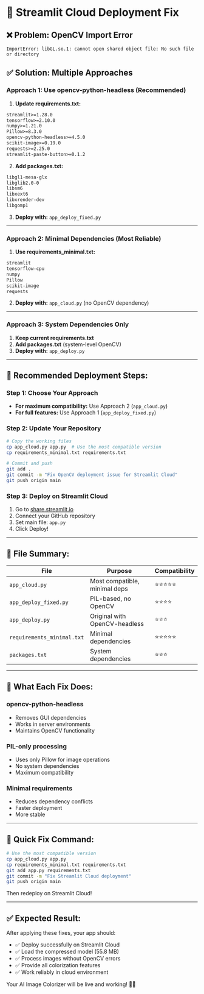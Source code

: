 # 🚀 Streamlit Cloud Deployment Fix

## ❌ Problem: OpenCV Import Error
```
ImportError: libGL.so.1: cannot open shared object file: No such file or directory
```

## ✅ Solution: Multiple Approaches

### **Approach 1: Use opencv-python-headless (Recommended)**

1. **Update requirements.txt:**
```txt
streamlit>=1.28.0
tensorflow>=2.10.0
numpy>=1.21.0
Pillow>=8.3.0
opencv-python-headless>=4.5.0
scikit-image>=0.19.0
requests>=2.25.0
streamlit-paste-button>=0.1.2
```

2. **Add packages.txt:**
```txt
libgl1-mesa-glx
libglib2.0-0
libsm6
libxext6
libxrender-dev
libgomp1
```

3. **Deploy with:** `app_deploy_fixed.py`

---

### **Approach 2: Minimal Dependencies (Most Reliable)**

1. **Use requirements_minimal.txt:**
```txt
streamlit
tensorflow-cpu
numpy
Pillow
scikit-image
requests
```

2. **Deploy with:** `app_cloud.py` (no OpenCV dependency)

---

### **Approach 3: System Dependencies Only**

1. **Keep current requirements.txt**
2. **Add packages.txt** (system-level OpenCV)
3. **Deploy with:** `app_deploy.py`

---

## 🎯 **Recommended Deployment Steps:**

### **Step 1: Choose Your Approach**
- **For maximum compatibility:** Use Approach 2 (`app_cloud.py`)
- **For full features:** Use Approach 1 (`app_deploy_fixed.py`)

### **Step 2: Update Your Repository**
```bash
# Copy the working files
cp app_cloud.py app.py  # Use the most compatible version
cp requirements_minimal.txt requirements.txt

# Commit and push
git add .
git commit -m "Fix OpenCV deployment issue for Streamlit Cloud"
git push origin main
```

### **Step 3: Deploy on Streamlit Cloud**
1. Go to [share.streamlit.io](https://share.streamlit.io)
2. Connect your GitHub repository
3. Set main file: `app.py`
4. Click Deploy!

---

## 📁 **File Summary:**

| File | Purpose | Compatibility |
|------|---------|---------------|
| `app_cloud.py` | Most compatible, minimal deps | ⭐⭐⭐⭐⭐ |
| `app_deploy_fixed.py` | PIL-based, no OpenCV | ⭐⭐⭐⭐ |
| `app_deploy.py` | Original with OpenCV-headless | ⭐⭐⭐ |
| `requirements_minimal.txt` | Minimal dependencies | ⭐⭐⭐⭐⭐ |
| `packages.txt` | System dependencies | ⭐⭐⭐ |

---

## 🔧 **What Each Fix Does:**

### **opencv-python-headless**
- Removes GUI dependencies
- Works in server environments
- Maintains OpenCV functionality

### **PIL-only processing**
- Uses only Pillow for image operations
- No system dependencies
- Maximum compatibility

### **Minimal requirements**
- Reduces dependency conflicts
- Faster deployment
- More stable

---

## 🚀 **Quick Fix Command:**

```bash
# Use the most compatible version
cp app_cloud.py app.py
cp requirements_minimal.txt requirements.txt
git add app.py requirements.txt
git commit -m "Fix Streamlit Cloud deployment"
git push origin main
```

Then redeploy on Streamlit Cloud!

---

## ✅ **Expected Result:**

After applying these fixes, your app should:
- ✅ Deploy successfully on Streamlit Cloud
- ✅ Load the compressed model (55.8 MB)
- ✅ Process images without OpenCV errors
- ✅ Provide all colorization features
- ✅ Work reliably in cloud environment

Your AI Image Colorizer will be live and working! 🎨✨